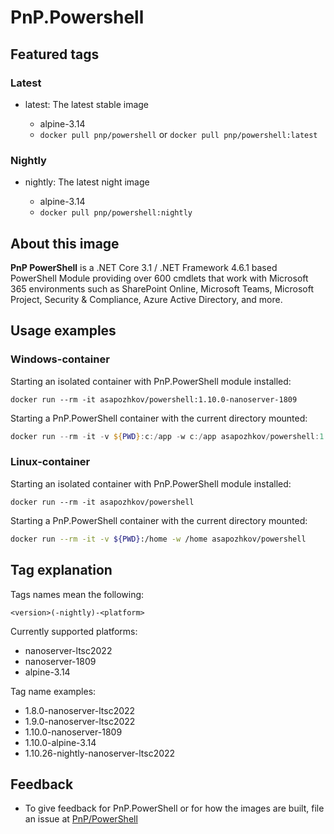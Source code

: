 # PnP.Powershell

## Featured tags

### Latest

* latest: The latest stable image

  * alpine-3.14
  * `docker pull pnp/powershell` or `docker pull pnp/powershell:latest`

### Nightly

* nightly: The latest night image

  * alpine-3.14
  * `docker pull pnp/powershell:nightly`

## About this image

**PnP PowerShell** is a .NET Core 3.1 / .NET Framework 4.6.1 based PowerShell Module providing over 600 cmdlets that work with Microsoft 365 environments such as SharePoint Online, Microsoft Teams, Microsoft Project, Security & Compliance, Azure Active Directory, and more.

## Usage examples

### Windows-container

Starting an isolated container with PnP.PowerShell module installed:

```
docker run --rm -it asapozhkov/powershell:1.10.0-nanoserver-1809
```

Starting a PnP.PowerShell container with the current directory mounted:

```PowerShell
docker run --rm -it -v ${PWD}:c:/app -w c:/app asapozhkov/powershell:1.10.0-nanoserver-1809
```

### Linux-container

Starting an isolated container with PnP.PowerShell module installed:

```
docker run --rm -it asapozhkov/powershell
```

Starting a PnP.PowerShell container with the current directory mounted:

```bash
docker run --rm -it -v ${PWD}:/home -w /home asapozhkov/powershell
```

## Tag explanation

Tags names mean the following:

`<version>(-nightly)-<platform>`

Currently supported platforms:

* nanoserver-ltsc2022
* nanoserver-1809
* alpine-3.14

Tag name examples:

* 1.8.0-nanoserver-ltsc2022
* 1.9.0-nanoserver-ltsc2022
* 1.10.0-nanoserver-1809
* 1.10.0-alpine-3.14
* 1.10.26-nightly-nanoserver-ltsc2022

## Feedback

* To give feedback for PnP.PowerShell or for how the images are built, file an issue at [PnP/PowerShell](https://github.com/pnp/powershell/issues/new/choose)
